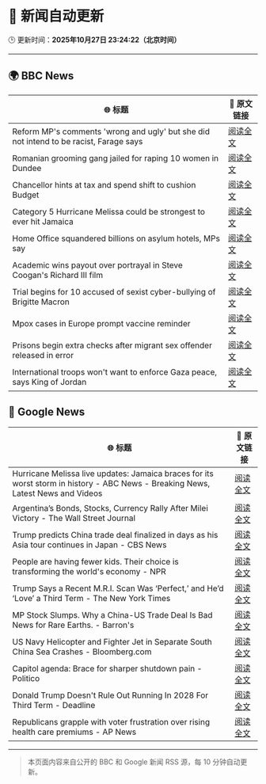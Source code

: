 # 🧠 新闻自动更新

🕒 更新时间：**2025年10月27日 23:24:22（北京时间）**

---

## 🌍 BBC News

| 🌐 标题 | 🔗 原文链接 |
|--------|-------------|
| Reform MP's comments 'wrong and ugly' but she did not intend to be racist, Farage says | [阅读全文](https://www.bbc.com/news/articles/c78z4eyvnx1o?at_medium=RSS&at_campaign=rss) |
| Romanian grooming gang jailed for raping 10 women in Dundee | [阅读全文](https://www.bbc.com/news/articles/cvg8791y4xxo?at_medium=RSS&at_campaign=rss) |
| Chancellor hints at tax and spend shift to cushion Budget | [阅读全文](https://www.bbc.com/news/articles/c9v1r7zeekro?at_medium=RSS&at_campaign=rss) |
| Category 5 Hurricane Melissa could be strongest to ever hit Jamaica | [阅读全文](https://www.bbc.com/news/articles/c2dr0z57nygo?at_medium=RSS&at_campaign=rss) |
| Home Office squandered billions on asylum hotels, MPs say | [阅读全文](https://www.bbc.com/news/articles/cr43ww32xx0o?at_medium=RSS&at_campaign=rss) |
| Academic wins payout over portrayal in Steve Coogan's Richard III film | [阅读全文](https://www.bbc.com/news/articles/cdegzx9w16ro?at_medium=RSS&at_campaign=rss) |
| Trial begins for 10 accused of sexist cyber-bullying of Brigitte Macron | [阅读全文](https://www.bbc.com/news/articles/ce3knel0895o?at_medium=RSS&at_campaign=rss) |
| Mpox cases in Europe prompt vaccine reminder | [阅读全文](https://www.bbc.com/news/articles/cp856rvv41eo?at_medium=RSS&at_campaign=rss) |
| Prisons begin extra checks after migrant sex offender released in error | [阅读全文](https://www.bbc.com/news/articles/c70jrrgjp9xo?at_medium=RSS&at_campaign=rss) |
| International troops won't want to enforce Gaza peace, says King of Jordan | [阅读全文](https://www.bbc.com/news/articles/cge5ngz11xpo?at_medium=RSS&at_campaign=rss) |

## 📰 Google News

| 🌐 标题 | 🔗 原文链接 |
|--------|-------------|
| Hurricane Melissa live updates: Jamaica braces for its worst storm in history - ABC News - Breaking News, Latest News and Videos | [阅读全文](https://news.google.com/rss/articles/CBMixwFBVV95cUxOZWtLSUMxWXZzQ2JpVzBrU1MtRGF2Mk0xRjd6ZXN1eGxPYzBWdDNGdDZXa0F0STh2VnYxVzR6Nlp5YjVCMkVIUDlGSG54MzR2OW9Fb2FzWmZxQlFyX050UmtJZzVUN3dwaXJyQlR6SGhoUTlPOUR2d3lMdFA3MDRPemxvNlQ1amJ3Z1kydHgteWkzdHpDWGFHZ0tNRkV4Xy1ZWkV0Um1qSmhCa01xWW1YNHoybEFEdkpwNi15eWNVQnh2M1ctd2Zv?oc=5) |
| Argentina’s Bonds, Stocks, Currency Rally After Milei Victory - The Wall Street Journal | [阅读全文](https://news.google.com/rss/articles/CBMikwFBVV95cUxNNlhaTHEtcFlEWmVzb2JOaGtXU1B3R1ZjSVFaNDVsYlV4eHA2ZkV3NTJkc0tiRlFlSkQ3VWNqR1VHdHdmdm5zVzAxTE1rZGdZa2o4SVQ0dy1XdlJ5R1BGUTVQbjRiUl85V0JXQnY0Qi1mUFFYV21oZG1EVWx2aXNEaVh1MnRha0ZmckptQjlyM3FPYnM?oc=5) |
| Trump predicts China trade deal finalized in days as his Asia tour continues in Japan - CBS News | [阅读全文](https://news.google.com/rss/articles/CBMimAFBVV95cUxOd0JoS1FpSDc3TjhsdDZqc1RXSVVGVzQ1SnRmTTZuVlVsR0NsYk5VaWJrVVFoSmV4VmZoZmxqTTU1S2N4Q3lyYkZxVnIzX2lSdHVfN3RoYUVicER6NjNlS0pLdjJYTVBOc1ZOWmtlVmVLa05SX3ZkQ2J6bnZYMWU1cWR0N2oyeVNBWDlPeUphVGZRRG10ZWRvU9IBngFBVV95cUxQdVBhOHM5NlBmYVJiUmg4TjBBQ3FZXy1TSC1YTXJFRk82bHBkVnpVR2V1TWI1cGRHY1JQVWx6NXJ2V3ZwX2lxcXFjNDBUV014UVpESEV4anN3X2ZhS0UzWG9rMVdZVE5JcGVha3hKWGxqbWpWdHJpeFgtX19POUs2TVlnWHhmTzBiM2dnVFV5TXNnUkdfTUlUQjdRTUpxdw?oc=5) |
| People are having fewer kids. Their choice is transforming the world's economy - NPR | [阅读全文](https://news.google.com/rss/articles/CBMifkFVX3lxTE5ndUtDNEI5NlpuQlNmQlkza3g0Ul9rNzN1d0xycC1WRVRxNDZnSWpyQ3ZhT2w1RTdUM216c1M1eE1KT09ldDNJZm1HekItMEJhd2g2LXdLaHJoSGdmb0tJOHhBbm1ROFZTTFNYUzFwdjZpWnhqd3FwZ1dSZlRXQQ?oc=5) |
| Trump Says a Recent M.R.I. Scan Was ‘Perfect,’ and He’d ‘Love’ a Third Term - The New York Times | [阅读全文](https://news.google.com/rss/articles/CBMifEFVX3lxTE5nOEdnbGcwN1FVS19wMjNEOXM2Z3FVcXFiYWR2WW9neGRsWEp6Q2U1WjZtano3SXlTNXB5TlVsdUtfcUtFR05vMGVKemtaLTQ3VUFveHBwSWd5UjJxdnM1WGlPUlFja1RTbUNwUlZCaEZyenIwRjlfaTdYWUs?oc=5) |
| MP Stock Slumps. Why a China-US Trade Deal Is Bad News for Rare Earths. - Barron's | [阅读全文](https://news.google.com/rss/articles/CBMijAFBVV95cUxQR3lPZV9OQVBvTXk3TDBxaGF4aHZibW52M1dTOVFHaFV5OUF2enpiX2d0cE1ET0FkT3hnWENEVF84Sy1EZS1nWGYycmpkNnBLUTZVWDZwQzFfZ0plWk1MVzRkak5iY0tCemk5Z0w5S01adm5PMU9MTUdKemRTQnJRSTlSWHpfNU5TbmYwLQ?oc=5) |
| US Navy Helicopter and Fighter Jet in Separate South China Sea Crashes - Bloomberg.com | [阅读全文](https://news.google.com/rss/articles/CBMivgFBVV95cUxOcHJpSzhlekVfVWtBSDYzVjBxTFZqdkJsTmRzaVhHanhLRmJXR2ZwcHhXbTZCNUFSNlQ4d0VKT2tCaTNseDFtdy14Tms5RFAwZTNsekViQXhENmZPdlBoUEtFSE95SGR6Mkt0bDIwTzV4aENyQ0J2Smtib0JTYnI4Y2NKV2k3bTVjb1JNSl9HbTdyYTBxeFpBU0NicS04OTZ2NXBmRnc4SVAxMmRQM0Y3akZvUnIxZjcxcVdqb3BB?oc=5) |
| Capitol agenda: Brace for sharper shutdown pain - Politico | [阅读全文](https://news.google.com/rss/articles/CBMisAFBVV95cUxPeVdsWl9CZXU3OXVMc2E2VXBzeEV5MU5oaldwSVptV2NDc1BnbUFuUVcwcFB1S1d6VXc3V2oxTlZrTFFsVUl6Xy1SVGQtWFFUSGNCNHZ6Z1pDclc5a3h1TENFUTRULUtJX29VMW5GNlM0anNvQVFnMVVveXFJTmxLV1JfZUxIRXFTcGlXSG9yT3NMRnhMaDJQNmE3cmx5d1RzaEZyUlBEdWpDV04ySm8zcA?oc=5) |
| Donald Trump Doesn't Rule Out Running In 2028 For Third Term - Deadline | [阅读全文](https://news.google.com/rss/articles/CBMigAFBVV95cUxNSEhpWGtPODl4eXpsdHhITXJ3Wk1qQjFyRFJaRnN1QS15N2lySloyYVktSUpNWFhRbjZaNVR0cDd3RHNWV1FvMXJMeEV6NTBCaEhtX3Q3Mk42YXgyYmE1dkpQZ0tIU09FSEpBNXNHUTlqV3BGZlcyOWdIN3dDVUstaA?oc=5) |
| Republicans grapple with voter frustration over rising health care premiums - AP News | [阅读全文](https://news.google.com/rss/articles/CBMiogFBVV95cUxQSG8wbmw4NWR4QV91RkZwZm44eVhkOFhkaFAzcm10bmZGWDIzOTZqZnZJUGFCVnJxNWZCZ2lIR2tNcDM3QS15WXpxckFZSWh4SnFsT3VwTmY4VWdGM3IydjRaYi1VS015REtncklxYVM4SUs1dzFRZDhMcXVlWmRLYVVWak1hbFBHZEtUZ3NSMTBRZm1DY3dWbTJZUlVEN2lwT1E?oc=5) |

---
> 本页面内容来自公开的 BBC 和 Google 新闻 RSS 源，每 10 分钟自动更新。